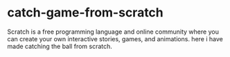# catch-game-from-scratch
Scratch is a free programming language and online community where you can create your own interactive stories, games, and animations.
here i have made catching the ball from scratch.
